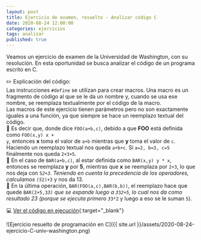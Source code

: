 ```yaml
---
layout: post
title: Ejercicio de examen, resuelto - Analizar código C
date: 2020-08-24 12:00:00
categories: ejercicios
tags: analizar
published: true
---
```



Veamos un ejercicio de examen de la Universidad de Washington, con su resolución. En esta oportunidad se busca analizar el código de un programa escrito en C.

✏️ Explicación del código:
<br />Las instrucciones <code>#define</code> se utilizan para crear macros. Una macro es un fragmento de código al que se le da un nombre y, cuando se usa ese nombre, se reemplaza textualmente por el código de la macro.
<br />Las macros de este ejercicio tienen parámetros pero no son exactamente iguales a una función, ya que siempre se hace un reemplazo textual del código.
<br />📍 Es decir que, donde dice <code>FOO(a+b,c)</code>, debido a que **FOO** está definida como <code>FOO(x,y) x + y</code>, entonces **x** toma el valor de <code>a+b</code> mientras que **y** toma el valor de <code>c</code>. Haciendo un reemplazo textual nos queda <code>a+b+c</code>. Si <code>a=2, b=3, c=5</code> finalmente nos queda <code>2+3+5</code>.
<br />📍 En el caso de <code>BAR(a+b,c)</code>, al estar definida como <code>BAR(x,y) y * x</code>, entonces se reemplaza **y** por **5**, mientras que **x** se reemplaza por <code>2+3</code>, lo que nos deja con <code>5*2+3</code>. Teniendo en cuenta la precedencia de los operadores, calculamos <code>(5*2)+3</code> y nos da 13.
<br />📍 En la última operación, <code>BAR(FOO(a,c),BAR(b,b))</code>, el reemplazo hace que quede <code>BAR(2+5,3*3)</code> que se expande luego a <code>3*3*2+5</code>, lo cual nos da como resultado 23 (porque se ejecuta primero <code>3*3*2</code> y luego a eso se le suman <code>5</code>).

💻 [Ver el código en ejecución](https://repl.it/@programacionde1/EjUWCSE-374031512q2){:target="_blank"}

![Ejercicio resuelto de programación en C]({{ site.url }}/assets/2020-08-24-ejercicio-C-univ-washington.png)
